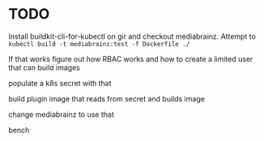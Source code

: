 # TODO

Install buildkit-cli-for-kubectl on gir and checkout mediabrainz.  Attempt to `kubectl build -t mediabrainz:test -f Dockerfile ./`

If that works figure out how RBAC works and how to create a limited user that can build images

populate a k8s secret with that

build plugin image that reads from secret and builds image

change mediabrainz to use that


bench